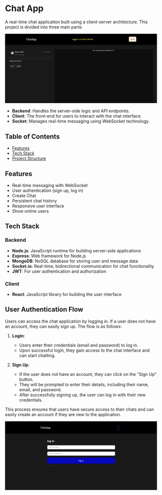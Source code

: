 # Chat App
A real-time chat application built using a client-server architecture. This project is divided into three main parts:

![Chat app](home.png)


- **Backend**: Handles the server-side logic and API endpoints.
- **Client**: The front-end for users to interact with the chat interface.
- **Socket**: Manages real-time messaging using WebSocket technology.

## Table of Contents
- [Features](#features)
- [Tech Stack](#tech-stack)
- [Project Structure](#project-structure)

## Features
- Real-time messaging with WebSocket
- User authentication (sign up, log in)
- Create Chat 
- Persistent chat history
- Responsive user interface
- Show online users 

## Tech Stack

### Backend
- **Node.js**: JavaScript runtime for building server-side applications
- **Express**: Web framework for Node.js
- **MongoDB**: NoSQL database for storing user and message data
- **Socket.io**: Real-time, bidirectional communication for chat functionality
- **JWT**: For user authentication and authorization

### Client
- **React**: JavaScript library for building the user interface


## User Authentication Flow

Users can access the chat application by logging in. If a user does not have an account, they can easily sign up. The flow is as follows:

1. **Login**: 
   - Users enter their credentials (email and password) to log in.
   - Upon successful login, they gain access to the chat interface and can start chatting.

2. **Sign Up**: 
   - If the user does not have an account, they can click on the "Sign Up" button.
   - They will be prompted to enter their details, including their name, email, and password.
   - After successfully signing up, the user can log in with their new credentials.

This process ensures that users have secure access to their chats and can easily create an account if they are new to the application.


![User Authentication Flow](auth.png)

